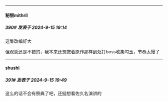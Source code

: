 ﻿
*****

####  秘银mithril  
##### 390#       发表于 2024-9-15 19:14

这集改编好大

但观感还是不错的，我本来还想按着原作那样到处打boss收集勾玉，节奏太慢了


*****

####  shushi  
##### 391#       发表于 2024-9-15 19:49

这么的话不会有祭典了吧，还挺想看佐久名演讲的

